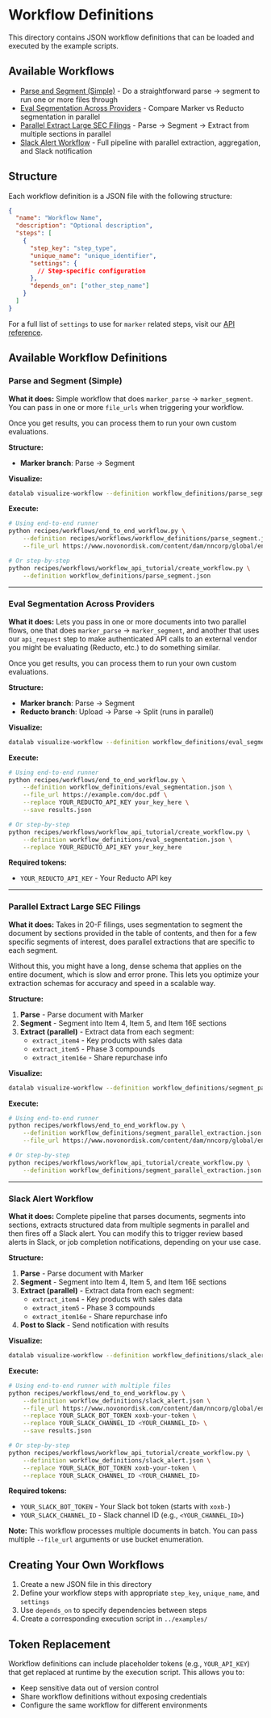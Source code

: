 # Workflow Definitions

This directory contains JSON workflow definitions that can be loaded and executed by the example scripts.

## Available Workflows

- [Parse and Segment (Simple)](#parse-and-segment-simple) - Do a straightforward parse -> segment to run one or more files through
- [Eval Segmentation Across Providers](#eval-segmentation-across-providers) - Compare Marker vs Reducto segmentation in parallel
- [Parallel Extract Large SEC Filings](#parallel-extract-large-sec-filings) - Parse → Segment → Extract from multiple sections in parallel
- [Slack Alert Workflow](#slack-alert-workflow) - Full pipeline with parallel extraction, aggregation, and Slack notification

## Structure

Each workflow definition is a JSON file with the following structure:

```json
{
  "name": "Workflow Name",
  "description": "Optional description",
  "steps": [
    {
      "step_key": "step_type",
      "unique_name": "unique_identifier",
      "settings": {
        // Step-specific configuration
      },
      "depends_on": ["other_step_name"]
    }
  ]
}
```

For a full list of `settings` to use for `marker` related steps, visit our [API reference](https://documentation.datalab.to/api-reference/list-step-types).

## Available Workflow Definitions

### Parse and Segment (Simple)

**What it does:**
Simple workflow that does `marker_parse` -> `marker_segment`. You can pass in one or more `file_urls` when triggering your workflow.

Once you get results, you can process them to run your own custom evaluations.

**Structure:**
- **Marker branch**: Parse → Segment

**Visualize:**
```bash
datalab visualize-workflow --definition workflow_definitions/parse_segment.json
```

**Execute:**
```bash
# Using end-to-end runner
python recipes/workflows/end_to_end_workflow.py \
    --definition recipes/workflows/workflow_definitions/parse_segment.json \
    --file_url https://www.novonordisk.com/content/dam/nncorp/global/en/investors/irmaterial/annual_report/2024/novo-nordisk-form-20-f-2023.pdf

# Or step-by-step
python recipes/workflows/workflow_api_tutorial/create_workflow.py \
    --definition workflow_definitions/parse_segment.json
```

---

### Eval Segmentation Across Providers

**What it does:**
Lets you pass in one or more documents into two parallel flows, one that does `marker_parse` -> `marker_segment`, and another that uses our `api_request` step to make authenticated API calls to an external vendor you might be evaluating (Reducto, etc.) to do something similar.

Once you get results, you can process them to run your own custom evaluations.

**Structure:**
- **Marker branch**: Parse → Segment
- **Reducto branch**: Upload → Parse → Split (runs in parallel)

**Visualize:**
```bash
datalab visualize-workflow --definition workflow_definitions/eval_segmentation.json
```

**Execute:**
```bash
# Using end-to-end runner
python recipes/workflows/end_to_end_workflow.py \
    --definition workflow_definitions/eval_segmentation.json \
    --file_url https://example.com/doc.pdf \
    --replace YOUR_REDUCTO_API_KEY your_key_here \
    --save results.json

# Or step-by-step
python recipes/workflows/workflow_api_tutorial/create_workflow.py \
    --definition workflow_definitions/eval_segmentation.json \
    --replace YOUR_REDUCTO_API_KEY your_key_here
```

**Required tokens:**
- `YOUR_REDUCTO_API_KEY` - Your Reducto API key

---

### Parallel Extract Large SEC Filings

**What it does:**
Takes in 20-F filings, uses segmentation to segment the document by sections provided in the table of contents, and then for a few specific segments of interest, does parallel extractions that are specific to each segment.

Without this, you might have a long, dense schema that applies on the entire document, which is slow and error prone. This lets you optimize your extraction schemas for accuracy and speed in a scalable way.

**Structure:**
1. **Parse** - Parse document with Marker
2. **Segment** - Segment into Item 4, Item 5, and Item 16E sections
3. **Extract (parallel)** - Extract data from each segment:
   - `extract_item4` - Key products with sales data
   - `extract_item5` - Phase 3 compounds
   - `extract_item16e` - Share repurchase info

**Visualize:**
```bash
datalab visualize-workflow --definition workflow_definitions/segment_parallel_extract.json
```

**Execute:**
```bash
# Using end-to-end runner
python recipes/workflows/end_to_end_workflow.py \
    --definition workflow_definitions/segment_parallel_extraction.json \
    --file_url https://www.novonordisk.com/content/dam/nncorp/global/en/investors/irmaterial/annual_report/2024/novo-nordisk-form-20-f-2023.pdf

# Or step-by-step
python recipes/workflows/workflow_api_tutorial/create_workflow.py \
    --definition workflow_definitions/segment_parallel_extraction.json
```

---

### Slack Alert Workflow

**What it does:**
Complete pipeline that parses documents, segments into sections, extracts structured data from multiple segments in parallel and then fires off a Slack alert. You can modify this to trigger review based alerts in Slack, or job completion notifications, depending on your use case.

**Structure:**
1. **Parse** - Parse document with Marker
2. **Segment** - Segment into Item 4, Item 5, and Item 16E sections
3. **Extract (parallel)** - Extract data from each segment:
   - `extract_item4` - Key products with sales data
   - `extract_item5` - Phase 3 compounds
   - `extract_item16e` - Share repurchase info
4. **Post to Slack** - Send notification with results

**Visualize:**
```bash
datalab visualize-workflow --definition workflow_definitions/slack_alert.json
```

**Execute:**
```bash
# Using end-to-end runner with multiple files
python recipes/workflows/end_to_end_workflow.py \
    --definition workflow_definitions/slack_alert.json \
    --file_url https://www.novonordisk.com/content/dam/nncorp/global/en/investors/irmaterial/annual_report/2024/novo-nordisk-form-20-f-2023.pdf \
    --replace YOUR_SLACK_BOT_TOKEN xoxb-your-token \
    --replace YOUR_SLACK_CHANNEL_ID <YOUR_CHANNEL_ID> \
    --save results.json

# Or step-by-step
python recipes/workflows/workflow_api_tutorial/create_workflow.py \
    --definition workflow_definitions/slack_alert.json \
    --replace YOUR_SLACK_BOT_TOKEN xoxb-your-token \
    --replace YOUR_SLACK_CHANNEL_ID <YOUR_CHANNEL_ID>
```

**Required tokens:**
- `YOUR_SLACK_BOT_TOKEN` - Your Slack bot token (starts with `xoxb-`)
- `YOUR_SLACK_CHANNEL_ID` - Slack channel ID (e.g., `<YOUR_CHANNEL_ID>`)

**Note:** This workflow processes multiple documents in batch. You can pass multiple `--file_url` arguments or use bucket enumeration.

## Creating Your Own Workflows

1. Create a new JSON file in this directory
2. Define your workflow steps with appropriate `step_key`, `unique_name`, and `settings`
3. Use `depends_on` to specify dependencies between steps
4. Create a corresponding execution script in `../examples/`

## Token Replacement

Workflow definitions can include placeholder tokens (e.g., `YOUR_API_KEY`) that get replaced at runtime by the execution script. This allows you to:
- Keep sensitive data out of version control
- Share workflow definitions without exposing credentials
- Configure the same workflow for different environments
